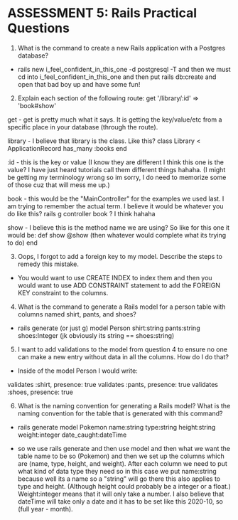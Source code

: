 # ASSESSMENT 5: Rails Practical Questions

1. What is the command to create a new Rails application with a Postgres database?

  * rails new i_feel_confident_in_this_one -d postgresql -T and then we must cd into i_feel_confident_in_this_one and then put rails db:create and open that bad boy up and have some fun!

2. Explain each section of the following route:  get '/library/:id' => 'book#show'

get - get is pretty much what it says. It is getting the key/value/etc from a specific place in your database (through the route).

library - I believe that library is the class. Like this?
  class Library < ApplicationRecord
    has_many :books
  end

:id - this is the key or value (I know they are different I think this one is the value? I have just heard tutorials call them different things hahaha. (I might be getting my terminology wrong so im sorry, I do need to memorize some of those cuz that will mess me up.)

book - this would be the "MainController" for the examples we used last. I am trying to remember the actual term. I believe it would be whatever you do like this? 
rails g controller book ? I think hahaha

show - I believe this is the method name we are using? So like for this one it would be:
  def show
    @show (then whatever would complete what its trying to do) 
  end


3. Oops, I forgot to add a foreign key to my model. Describe the steps to remedy this mistake.

  * You would want to use CREATE INDEX to index them and then you would want to use ADD CONSTRAINT statement to add the FOREIGN KEY constraint to the columns.

  <!-- ! truly this one I looked up. I don't know if I was not paying attention but I do remember you saying how to do this but I never wrote it down and cannot find it anywhere in my notes lol, so I looked up some examples online and found this, promise this was the only one I looked up! -->




4. What is the command to generate a Rails model for a person table with columns named shirt, pants, and shoes?

  * rails generate (or just g) model Person shirt:string pants:string shoes:Integer (jk obviously its string == shoes:string)



5. I want to add validations to the model from question 4 to ensure no one can make a new entry without data in all the columns. How do I do that?

  * Inside of the model Person I would write: 
  <!-- I saw people do it all on one line before but I don't know if that is what you taught us to do. So for all intents and purposes I will write them one at a time because that for sure works no matter what -->
  validates :shirt, presence: true 
  validates :pants, presence: true 
  validates :shoes, presence: true 





6. What is the naming convention for generating a Rails model? What is the naming convention for the table that is generated with this command?

  * rails generate model Pokemon name:string type:string height:string weight:integer date_caught:dateTime

  * so we use rails generate and then use model and then what we want the table name to be so (Pokemon) and then we set up the columns which are (name, type, height, and weight). After each column we need to put what kind of data type they need so in this case we put name:string because well its a name so a "string" will go there this also applies to type and height. (Although height could probably be a integer or a float.) Weight:integer means that it will only take a number. I also believe that dateTime will take only a date and it has to be set like this 2020-10, so (full year - month).
